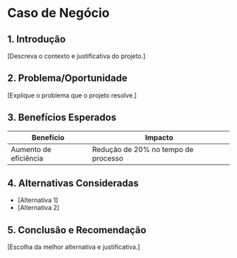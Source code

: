 # Caso de Negócio

## 1. Introdução
[Descreva o contexto e justificativa do projeto.]

## 2. Problema/Oportunidade
[Explique o problema que o projeto resolve.]

## 3. Benefícios Esperados
| Benefício | Impacto |
|-----------|---------|
| Aumento de eficiência | Redução de 20% no tempo de processo |

## 4. Alternativas Consideradas
- [Alternativa 1]
- [Alternativa 2]

## 5. Conclusão e Recomendação
[Escolha da melhor alternativa e justificativa.]
